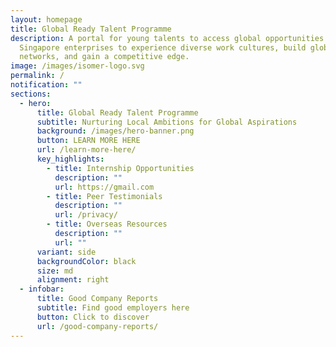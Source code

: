 ```yaml
---
layout: homepage
title: Global Ready Talent Programme
description: A portal for young talents to access global opportunities with
  Singapore enterprises to experience diverse work cultures, build global
  networks, and gain a competitive edge.
image: /images/isomer-logo.svg
permalink: /
notification: ""
sections:
  - hero:
      title: Global Ready Talent Programme
      subtitle: Nurturing Local Ambitions for Global Aspirations
      background: /images/hero-banner.png
      button: LEARN MORE HERE
      url: /learn-more-here/
      key_highlights:
        - title: Internship Opportunities
          description: ""
          url: https://gmail.com
        - title: Peer Testimonials
          description: ""
          url: /privacy/
        - title: Overseas Resources
          description: ""
          url: ""
      variant: side
      backgroundColor: black
      size: md
      alignment: right
  - infobar:
      title: Good Company Reports
      subtitle: Find good employers here
      button: Click to discover
      url: /good-company-reports/
---
```

